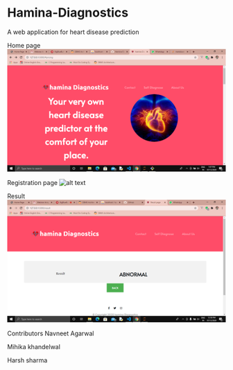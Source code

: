 # Hamina-Diagnostics
A web application for heart disease prediction

Home page 
![alt text](https://github.com/navneet2104/Hamina-Diagnostics/blob/main/Screenshot%20(120).png)

Registration page
![alt text](https://github.com/navneet2104/Hamina-Diagnostics/blob/main/Screenshot%20(121).png)

Result
![alt text](https://github.com/navneet2104/Hamina-Diagnostics/blob/main/Screenshot%20(105).png)

Contributors 
Navneet Agarwal

Mihika khandelwal

Harsh sharma
